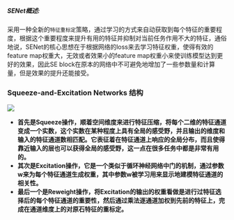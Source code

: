 ##### SENet概述:
采用一种全新的`特征重标定`策略，通过学习的方式来自动获取到每个特征的重要程度，根据这个重要程度来提升有用的特征并抑制对当前任务作用不大的特征，通俗地说，SENet的核心思想在于根据网络的loss来去学习特征权重，使得有效的feature map权重大，无效或者效果小的feature map权重小来使训练模型达到更好的效果，因此SE block在原本的网络中不可避免地增加了一些参数量和计算量，但是效果的提升还能接受。

### Squeeze-and-Excitation Networks 结构
![](https://img-blog.csdn.net/20180423230918755)

* __首先是Squeeze操作，顺着空间维度来进行特征压缩，将每个二维的特征通道变成一个实数，这个实数在某种程度上具有全局的感受野，并且输出的维度和输入的特征通道数相匹配。它表征着在特征通道上响应的全局分布，而且使得靠近输入的层也可以获得全局的感受野，这一点在很多任务中都是非常有用的。__  
* __其次是Excitation操作，它是一个类似于循环神经网络中门的机制，通过参数w来为每个特征通道生成权重，其中参数w被学习用来显示地建模特征通道的相关性。__  
* __最后一个是Reweight操作，将Excitation的输出的权重看做是进行过特征选择后的每个特征通道的重要性，然后通过乘法逐通道加权到先前的特征上，完成在通道维度上的对原石特征的重标定。__

